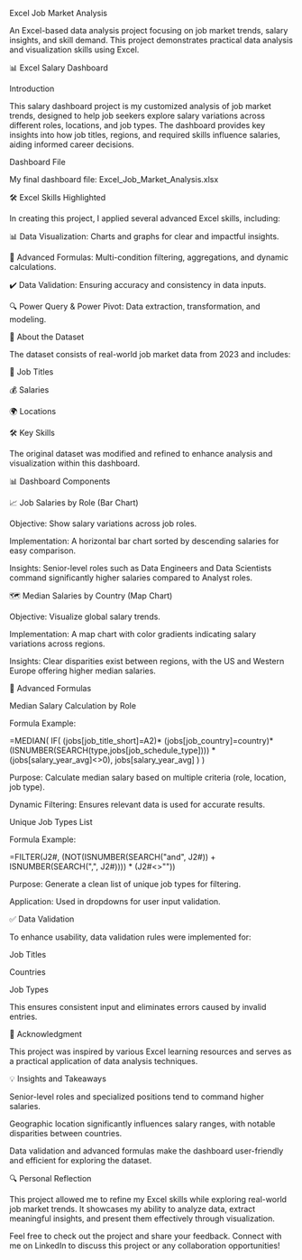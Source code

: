 Excel Job Market Analysis

An Excel-based data analysis project focusing on job market trends, salary insights, and skill demand. This project demonstrates practical data analysis and visualization skills using Excel.

📊 Excel Salary Dashboard

Introduction

This salary dashboard project is my customized analysis of job market trends, designed to help job seekers explore salary variations across different roles, locations, and job types. The dashboard provides key insights into how job titles, regions, and required skills influence salaries, aiding informed career decisions.

Dashboard File

My final dashboard file: Excel_Job_Market_Analysis.xlsx

🛠 Excel Skills Highlighted

In creating this project, I applied several advanced Excel skills, including:

📊 Data Visualization: Charts and graphs for clear and impactful insights.

🧮 Advanced Formulas: Multi-condition filtering, aggregations, and dynamic calculations.

✔️ Data Validation: Ensuring accuracy and consistency in data inputs.

🔍 Power Query & Power Pivot: Data extraction, transformation, and modeling.

📂 About the Dataset

The dataset consists of real-world job market data from 2023 and includes:

💼 Job Titles

💰 Salaries

🌍 Locations

🛠️ Key Skills

The original dataset was modified and refined to enhance analysis and visualization within this dashboard.

📊 Dashboard Components

📈 Job Salaries by Role (Bar Chart)

Objective: Show salary variations across job roles.

Implementation: A horizontal bar chart sorted by descending salaries for easy comparison.

Insights: Senior-level roles such as Data Engineers and Data Scientists command significantly higher salaries compared to Analyst roles.

🗺️ Median Salaries by Country (Map Chart)

Objective: Visualize global salary trends.

Implementation: A map chart with color gradients indicating salary variations across regions.

Insights: Clear disparities exist between regions, with the US and Western Europe offering higher median salaries.

🧮 Advanced Formulas

Median Salary Calculation by Role

Formula Example:

=MEDIAN(
IF(
    (jobs[job_title_short]=A2)*
    (jobs[job_country]=country)*
    (ISNUMBER(SEARCH(type,jobs[job_schedule_type]))) *
    (jobs[salary_year_avg]<>0),
    jobs[salary_year_avg]
)
)

Purpose: Calculate median salary based on multiple criteria (role, location, job type).

Dynamic Filtering: Ensures relevant data is used for accurate results.

Unique Job Types List

Formula Example:

=FILTER(J2#, (NOT(ISNUMBER(SEARCH("and", J2#)) + ISNUMBER(SEARCH(",", J2#)))) * (J2#<>""))

Purpose: Generate a clean list of unique job types for filtering.

Application: Used in dropdowns for user input validation.

✅ Data Validation

To enhance usability, data validation rules were implemented for:

Job Titles

Countries

Job Types

This ensures consistent input and eliminates errors caused by invalid entries.

📢 Acknowledgment

This project was inspired by various Excel learning resources and serves as a practical application of data analysis techniques.

💡 Insights and Takeaways

Senior-level roles and specialized positions tend to command higher salaries.

Geographic location significantly influences salary ranges, with notable disparities between countries.

Data validation and advanced formulas make the dashboard user-friendly and efficient for exploring the dataset.

🔍 Personal Reflection

This project allowed me to refine my Excel skills while exploring real-world job market trends. It showcases my ability to analyze data, extract meaningful insights, and present them effectively through visualization.

Feel free to check out the project and share your feedback. Connect with me on LinkedIn to discuss this project or any collaboration opportunities!
